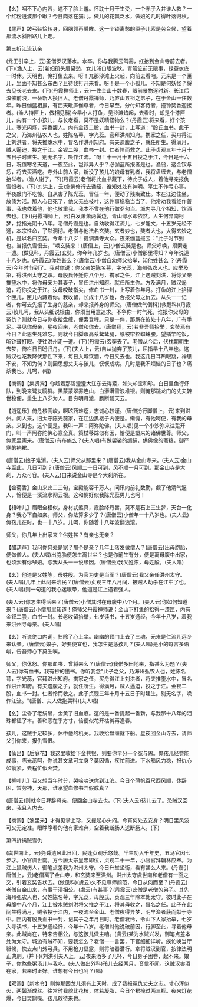 <!-- { "loadSidebar": true } -->
【幺】咽不下心内苦，遮不了脸上羞。怀耽十月干生受，一个赤子入井谁人救？一个红粉迸波那个瞅？今日肉落在猫儿。做儿的花飘泛水，做娘的几时得叶落归秋。

【尾声】跛弓鞋恰转身，回胭领再瞬眸。这一个锁离愁的匣子儿索是劳台候，望着那流水斜阳路儿上走。


第三折江流认亲

(龙王引卒上，云)圣僧罗汉落水。水卒，你与我腾云驾雾，扛抬到金山寺前去者。(下)(渔人上，云)新妇矶头眉黛愁，女儿浦口眼波秋。青箬笠前无限事，绿蓑衣底一时休。天明也，俺打鱼去来。呀！兀那沙滩上火起，向前去看咱。元来是一个匣儿，里面不知甚么东西？且待我打开来看。呀！是一个小孤儿，不知是何妖怪？将去见长老去来。(下)(丹霞禅师上，云)一住金山十数春，眼前景物逐时新。长江后浪催前浪，一替新人换旧人。老僧丹霞禅师，乃庐山五祖之弟子，在于金山一住数年。昨日伽蓝相报，有西天毗庐伽尊者，今日早至。分付知客侍者，撞钟焚香迎接者。(渔人持匣上，做相见科)今早小人打鱼，见沙滩焰起，去看时，却是个漆匣儿，内有一个小孩儿，与长老看，莫不是妖精怪物么？(丹霞云)将来看，好个孩儿。寒光闪烁，异香馥人。内有金钗二股，血书一封，上写道："殷氏血书。此子之父，乃海州弘农人也，姓陈名萼，字光蕊。官拜洪州知府。携家之任，买舟得江上刘洪者，将夫推堕水中，冒名作洪州知府。有夫遗腹之子，就任所生。得满月，贼人逼迫，投之于江。金钗二股，血书一封。仁者怜而救之。此子贞观三年十月十五日子时建生。别无名字，唤作江流。"呀！十一月十五日投之于江，今日是十六日，况值寒冬天道，一夜至此，岂非异人乎？必伽蓝所报者是也。渔翁，这金钗与恁，将去买酒吃。寺外山前人家，新没了孩儿的娘母有乳者，我将盘缠去，与老僧抬举者。(渔人谢了，下)(丹霞云)老僧将此血书藏下，待此子成人，着他寻亲报仇雪恨者。(下)(刘洪上，云)念佛修行去诵经，谁知处处有神明。平生不作亏心事，半夜敲门不吃惊。自从害了陈光蕊，冒任一年，便动了残疾致仕。本在江边住坐，放债为活。那人心已死了，他又无些枝叶，这件事稳稳当当了。他常劝我看经作善事，我也依着他，他也敬重我。我本不曾在他行做歹勾当。城内寻几个相知，饮酒去也。(下)(丹霞禅师上，云)白发萧萧两鬓边，青山绿水即依然。人生何异南柯梦，捻指光阴十八年。老僧丹霞是也。自幼收得江流儿，七岁能文，十五岁无经不通，本宗性命，了然洞彻。老僧与他法名玄奘。玄者妙也，奘者大也，大得玄妙之机，是以名曰玄奘。今年十八岁！提调满寺大众。夜来伽蓝报云："此子时节到也。当报仇雪恨去。"唤玄奘来！(唐僧上，云)小僧玄奘是也。师父呼唤，须索走一遭。(做见科，丹霞云)玄奘，你今年几岁也。(唐僧云)小僧那里得知？今年说道十八岁也。(丹霞云)你姓甚么？(唐僧云)小僧自幼师父抬举，知他姓甚么
？(丹霞云)今年时节到了。我对你说：你父亲姓陈名萼，字光蕊，海州弘农人也。应举及第，得洪州太守之职。母殷氏怀妊你八个月，携家之任，江上遇贼刘洪，将你父亲推堕水中，将你母亲为其妻子，冒任洪州知府。就任所生你。方及满月，贼汉逼迫，将你投之于江。汝母咬破指尖，修血书一封，上写着你年月。打鱼的江上拾得个匣儿，匣儿内藏着你。我收留，长成十八岁也，合报父母之仇去。从头一一记者，你可去先报了生身的慈亲，却来报养身的师父。(唐僧做气倒科)(救醒科)(丹霞云)孩儿呵，我从头细说根由，你须当用意追求。不争你一时气死，谁报你父母的冤仇？则就今日与你收拾盘缠，便索登程。只是一件，那厮在彼处十八年，广有手足。寻见你母亲，星夜回来，老僧和你去。(唐僧拜，云)若非吾师抬举，玄奘焉有今日？此恩生死难忘。则就今日脚跟高系鹭鸶腿，纸被牢拴蜘蛛腰。望插竿吃饭，听钟鼓打眠。便往洪州走一遭。(下)(丹霞云)玄奘去了。老僧从今后，伏枕朝朝生去梦，倚栏日日盼归舟。(下)(夫人上，云)自从抛弃了孩儿，屈指早十八年也。这贼汉也吃我降伏那性下来，每日入城饮酒，今日又去也。我这几日耳热眼跳，神思不安，不知为何？则因思想丈夫与孩儿，恹恹成病。几时是我不烦恼的日子也？痛杀我也。儿呵，(唱)

【商调】【集贤宾】你趁着那碧澄澄大江东去得紧，如失却宝和珍。白日里鱼行虾队，到晚来鹭友鸥群。黑蒙蒙翠雾连山，白漭漭雪浪堆银。则俺那跳龙门的丈夫转世稳便，重生上八岁为人。目穷明月渡，肠断碧天云。

【逍遥乐】倚危楼高峻，瞑眩药难痊，志诚心较谨。(唐僧扮行脚僧上，云)来到洪州。问人来，旧太守陈光蕊家，在江边黑楼子内便是。惭愧，有他呵便，有我的母亲。来到也，这个便是。我叫一声：阿弥陀佛。(夫人唱)见一个小沙弥来往踅开门，叫一声阿弥陀佛心意全真。策杖移踪似有因，恰便是塑来的诸佛世尊。师父，俺家里斋来。(唐僧云)有布施么？(夫人唱)有做袈裟的绸绢，供佛像的斋粮，御严寒的衲裙。

(唐僧云)娘子难消。(夫人云)师父从那里来？(唐僧云)我从金山寺来。(夫人云)金山寺至此，几日可到？(唐僧云)风顺二十日可到，风不顺一月可到。那金山寺是大刹，万众可容。(夫人云)自来说金山寺是个大刹所在。

【金菊香】金山来此二三旬，宝殿能容千万人。问讯向前礼数勤，觑了他清气逼人，恰便是一溪流水彻云根。这和倘好似我陈光蕊男儿也呵！

【梧叶儿】眉眼全相似，身材忒煞真，霞脸绛丹唇，莫不是石上三生梦，天台一化身？我心下自如亲。师父，你法算多少了？(唐僧云)小僧年一十八岁也。(夫人云)俺孩儿在时，也一十八岁。儿呵，你随着十八年波翻浪滚。

师父，你几年上出家来？俗姓甚？有亲也无亲？

【醋葫芦】我问你何处是家？那个是亲？几年上落发做僧人？(唐僧云)出母胞胎，便做僧人。(夫人唱)出胞胎便怎生离世尘？也是你前生有分，便是离母腹中出家，也须索有你爷娘。与我从头一一说缘因。(唐僧云)我父姓陈，母姓殷。(夫人唱)

【幺】他道是父姓陈，母姓殷。为官为吏是当军？(唐僧云)我父亲任洪州太守。(夫人唱)几年上此间来治民？(唐僧云)贞观三年八月间，被贼人劫杀在江中了也。(夫人唱)则一句道的我心迷眼晕，他道是江上遇着强人。

(夫人云)你怎生得活来？(唐僧云)小僧其时在母腹中八个月。(夫人云)你如何知道来？(唐僧云)小僧那里知道！俺师父丹霞禅师说：金山下打鱼的拾得一漆匣，内有金钗二股，血书一封。长老收留抬举，七岁读书，十五岁通经，今年十八岁，着我来洪州寻母亲。(夫人唱)

【幺】听说绝口内词，扫除了心上尘。幽幽的顶门上去了三魂，元来是仁流儿远乡来认亲。(唐僧云)娘子，好要便宜也，我怎生是恁孩儿？(夫人唱)是小的每言多语峻，告吾师心下莫生嗔。

师父，你休怒。你那血书，曾将来么？(唐僧云)我偌多田地来，指甚么为题？(夫人云)你有血书，我有抄的墨书。你听我念"此子之父，乃海州弘农人也，姓陈名萼，字光蕊，官拜洪州知府。携家之任，买舟得江上刘洪者，将夫推堕水中，冒名作洪州知府。有夫遗腹之子，就任所生。得满月，贼人逼迫，投之于江。金钗二股，血书一封。仁者怜而救之。此子贞观三年十月十五日子时建生。别无名字，唤作江流。"(唐僧、夫人做抱哭科)(夫人唱)

【幺】尘昏了老绢帛，金黄了旧血痕。这的是一番提起一番新，与我那十八年的泪珠都征了本。善和恶在乎方寸，恰便似花开枯树再逢春。

孩儿，这贼手足较多，休中他的机关。我收拾盘缠就下船。星夜回金山寺去，请师父引你来，报仇雪恨。

【仙吕】【后庭花】我这里收拾下金共银，则要你早分一个冤与恩。俺孩儿经卷能成事，陈光蕊呵，你说甚文章可立身？莫因循，疾忙前进。下水船风力稳，报仇心如箭紧，去程忙似火焚。

【柳叶儿】我又想当年时分，哭啼啼送你到江滨。今日个蒲帆百尺西风顺，休辞困，暂劳神，天那，谁承望血修书弄假成真？

(唐僧云)则就今日拜辞母亲，便回金山寺去也。(下)(夫人云)孩儿去了。恐贼汉回来，我且入内去。

【商调】【浪里来】才得见掌上珍，又提起心头闷。今宵何处去安身？明日里风波可又无定准。眼睁睁看的他有家难奔，空着我断肠人送断肠人。(下)


第四折擒贼雪仇

(虞世南上，云)尧舜遗风此日回，民逢贞观乐悠哉。半生功入千年史，五马官因七步才。小官虞世南。方今唐太宗皇帝即位，贞观二十一年，小官官拜翰林应奉。为江上鼠贼伤人，御笔点差我为洪州太守。今日升堂坐衙，看有甚么人来。(丹霞引唐僧上，云)老僧离了金山寺，和玄奘来至洪州。洪州太守虞世南和老僧有一面之交，引着玄奘告状去。(做见科)(虞云)久不见尊师颜范，今日从何而至？(丹霞云)老僧自金山来，有事干渎相公。(虞云)有甚事？(丹霞云)此僧是老僧的弟子。其先海州弘农人也，父姓陈名萼，字光蕊，母殷氏，贞观三年除本处太守。彼时此子在母腹中八个月，江上被水贼刘洪将父推之于江，将其母收之，冒名之任。此子在此间生得满月，贼令投于江内，一夜流至金山。老僧夜得异梦，明早渔者获而献于寺中。匣内有殷氏血书一封，记其子之年月日时。老僧衰怜，令山下人家抬举，七岁入寺读书，十五岁通经忏，今年十八岁。老僧对他说破前因，行脚至此，寻着他母亲。此贼尚在，特来告相公，与这孩儿做主咱。(虞云)某为水贼兴发，御笔点差本处为太守。城边有贼不知，要我怎么？老僧一一言罢，下官细细详听。疾忙唤当厅祗候，快去点门外弓兵。不用枪刀显露，则将暗器潜行。拿将贼汉到官，按律法明正典刑。(并下)(刘洪引夫人上，云)夜来酒多了几杯，今日身子困卷，起不来。娘子，你熬些粥汤儿与我吃。(夫人做出外科)孩儿去经两月，音信不闻。这贼汉害酒在家，若来时正好。谁想有今日也呵？(唱)

【双调】【新水令】则俺那困龙儿须有上天时，成了我报冤仇丈夫之志。寸心浑似火，两鬓渐成丝。往常时我貌比花枝，体若凝脂，今日个裙掩过两三祬。夜来灯花爆，今日灵鹊噪。孩儿敢待来也。

